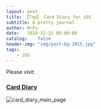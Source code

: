 ```yaml
---
layout: post
title: 【Top】 Card Diary for iOS
subtitle: A pretty journal
author: MrFu
date:   2018-12-31 00:00:00
catalog:    false
header-img: "img/post-bg-2015.jpg"
tags:
    - iOS
---
```


Please visit:

### [Card Diary](https://carddiary.me/)

![card_diary_main_page](/img/article/samllArticles/card_diary_main_page.png)
